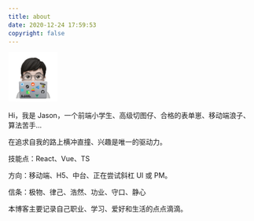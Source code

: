 ```yaml
---
title: about
date: 2020-12-24 17:59:53
copyright: false
---
```

<img src="/avatar/my_logo.png" width="20%" height="20%">

Hi，我是 Jason，一个前端小学生、高级切图仔、合格的表单崽、移动端浪子、算法苦手...

在追求自我的路上横冲直撞、兴趣是唯一的驱动力。

技能点：React、Vue、TS

方向：移动端、H5、中台、正在尝试斜杠 UI 或 PM。

信条：极物、律己、浩然、功业、守口、静心

本博客主要记录自己职业、学习、爱好和生活的点点滴滴。
